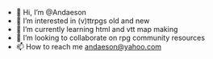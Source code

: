 - 👋 Hi, I’m @Andaeson
- 👀 I’m interested in (v)ttrpgs old and new
- 🌱 I’m currently learning html and vtt map making
- 💞️ I’m looking to collaborate on rpg community resources
- 📫 How to reach me andaeson@yahoo.com

<!---
Andaeson/Andaeson is a ✨ special ✨ repository because its `README.md` (this file) appears on your GitHub profile.
You can click the Preview link to take a look at your changes.
--->
